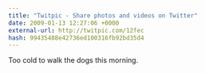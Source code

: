 ```yaml
---
title: "Twitpic - Share photos and videos on Twitter"
date: 2009-01-13 12:27:06 +0000
external-url: http://twitpic.com/12fec
hash: 99435488e42736ed100316fb92bd35d4
---
```


Too cold to walk the dogs this morning. 
